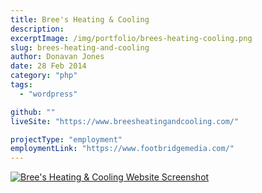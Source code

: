 ```yaml
---
title: Bree's Heating & Cooling
description:
excerptImage: /img/portfolio/brees-heating-cooling.png
slug: brees-heating-and-cooling
author: Donavan Jones
date: 28 Feb 2014
category: "php"
tags:
  - "wordpress"

github: ""
liveSite: "https://www.breesheatingandcooling.com/"

projectType: "employment"
employmentLink: "https://www.footbridgemedia.com/"
---
```


<a href="https://www.breesheatingandcooling.com/" target="_blank" rel="noopener noreferrer">
  <img src="/img/portfolio/brees-heating-cooling-full.png" alt="Bree's Heating & Cooling Website Screenshot" />
</a>

